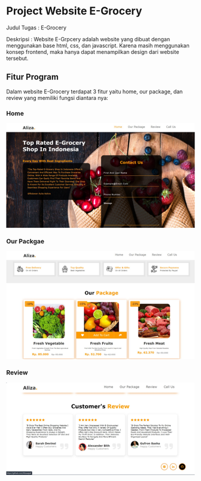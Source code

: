 # Project Website E-Grocery
Judul Tugas : E-Grocery

Deskripsi : Website E-Grpcery adalah website yang dibuat dengan menggunakan base html, css, dan javascript. Karena masih menggunakan konsep frontend, maka hanya dapat menampilkan design dari website tersebut.

## Fitur Program
Dalam website E-Grocery terdapat 3 fitur yaitu home, our package, dan review yang memiliki fungsi diantara nya:

### Home

![Home](https://github.com/Alizaaaja4/Web-E_Grocery/blob/main/dokumentasi%201.jpeg)

### Our Packgae

![Our Package](https://github.com/Alizaaaja4/Web-E_Grocery/blob/main/dokumentasi%202.jpeg)

### Review

![Review](https://github.com/Alizaaaja4/Web-E_Grocery/blob/main/dokumentasi%203.jpeg)



